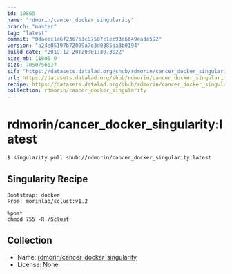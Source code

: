 ```yaml
---
id: 10865
name: "rdmorin/cancer_docker_singularity"
branch: "master"
tag: "latest"
commit: "0daeec1a6f236763c87507c1ec93d6649eade592"
version: "a24e05197b72099a7e3d0385da3b0194"
build_date: "2019-12-20T20:01:30.392Z"
size_mb: 11805.0
size: 7050756127
sif: "https://datasets.datalad.org/shub/rdmorin/cancer_docker_singularity/latest/2019-12-20-0daeec1a-a24e0519/a24e05197b72099a7e3d0385da3b0194.sif"
url: https://datasets.datalad.org/shub/rdmorin/cancer_docker_singularity/latest/2019-12-20-0daeec1a-a24e0519/
recipe: https://datasets.datalad.org/shub/rdmorin/cancer_docker_singularity/latest/2019-12-20-0daeec1a-a24e0519/Singularity
collection: rdmorin/cancer_docker_singularity
---
```


# rdmorin/cancer_docker_singularity:latest

```bash
$ singularity pull shub://rdmorin/cancer_docker_singularity:latest
```

## Singularity Recipe

```singularity
Bootstrap: docker
From: morinlab/sclust:v1.2

%post
chmod 755 -R /Sclust
```

## Collection

 - Name: [rdmorin/cancer_docker_singularity](https://github.com/rdmorin/cancer_docker_singularity)
 - License: None

